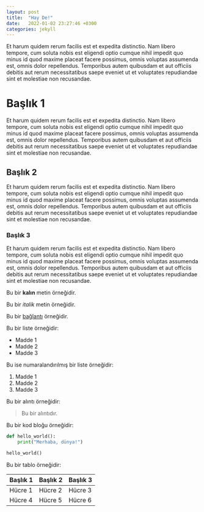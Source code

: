 ```yaml
---
layout: post
title:  "Hay De!"
date:   2022-01-02 23:27:46 +0300
categories: jekyll
---
```


Et harum quidem rerum facilis est et expedita distinctio. Nam libero tempore, cum soluta nobis est eligendi optio cumque nihil impedit quo minus id quod maxime placeat facere possimus, omnis voluptas assumenda est, omnis dolor repellendus. Temporibus autem quibusdam et aut officiis debitis aut rerum necessitatibus saepe eveniet ut et voluptates repudiandae sint et molestiae non recusandae.

# Başlık 1

Et harum quidem rerum facilis est et expedita distinctio. Nam libero tempore, cum soluta nobis est eligendi optio cumque nihil impedit quo minus id quod maxime placeat facere possimus, omnis voluptas assumenda est, omnis dolor repellendus. Temporibus autem quibusdam et aut officiis debitis aut rerum necessitatibus saepe eveniet ut et voluptates repudiandae sint et molestiae non recusandae.

## Başlık 2

Et harum quidem rerum facilis est et expedita distinctio. Nam libero tempore, cum soluta nobis est eligendi optio cumque nihil impedit quo minus id quod maxime placeat facere possimus, omnis voluptas assumenda est, omnis dolor repellendus. Temporibus autem quibusdam et aut officiis debitis aut rerum necessitatibus saepe eveniet ut et voluptates repudiandae sint et molestiae non recusandae.

### Başlık 3

Et harum quidem rerum facilis est et expedita distinctio. Nam libero tempore, cum soluta nobis est eligendi optio cumque nihil impedit quo minus id quod maxime placeat facere possimus, omnis voluptas assumenda est, omnis dolor repellendus. Temporibus autem quibusdam et aut officiis debitis aut rerum necessitatibus saepe eveniet ut et voluptates repudiandae sint et molestiae non recusandae.


Bu bir **kalın** metin örneğidir.

Bu bir *italik* metin örneğidir.

Bu bir [bağlantı](https://www.example.com) örneğidir.

Bu bir liste örneğidir:
- Madde 1
- Madde 2
- Madde 3

Bu ise numaralandırılmış bir liste örneğidir:
1. Madde 1
2. Madde 2
3. Madde 3

Bu bir alıntı örneğidir:
> Bu bir alıntıdır.

Bu bir kod bloğu örneğidir:

```python
def hello_world():
    print("Merhaba, dünya!")

hello_world()
```

Bu bir tablo örneğidir:

| Başlık 1 | Başlık 2 | Başlık 3 |
|----------|----------|----------|
| Hücre 1  | Hücre 2  | Hücre 3  |
| Hücre 4  | Hücre 5  | Hücre 6  |

